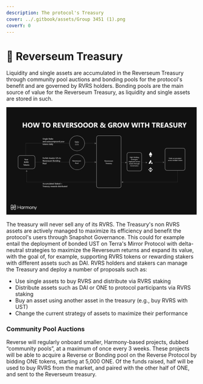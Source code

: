 ```yaml
---
description: The protocol's Treasury
cover: ../.gitbook/assets/Group 3451 (1).png
coverY: 0
---
```


# 🏦 Reverseum Treasury

Liquidity and single assets are accumulated in the Reverseum Treasury through community pool auctions and bonding pools for the protocol's benefit and are governed by RVRS holders. Bonding pools are the main source of value for the Reverseum Treasury, as liquidity and single assets are stored in such.&#x20;

![](../.gitbook/assets/kest.jpg)

The treasury will never sell any of its RVRS. The Treasury's non RVRS assets are actively managed to maximize its efficiency and benefit the protocol's users through Snapshot Governance. This could for example entail the deployment of bonded UST on Terra's Mirror Protocol with delta-neutral strategies to maximize the Reverseum returns and expand its value, with the goal of, for example, supporting RVRS tokens or rewarding stakers with different assets such as DAI. RVRS holders and stakers can manage the Treasury and deploy a number of proposals such as:

* Use single assets to buy RVRS and distribute via RVRS staking
* Distribute assets such as DAI or ONE to protocol participants via RVRS staking
* Buy an asset using another asset in the treasury (e.g., buy RVRS with UST)
* Change the current strategy of assets to maximize their performance

### Community Pool Auctions

Reverse will regularly onboard smaller, Harmony-based projects, dubbed “community pools”, at a maximum of once every 3 weeks. These projects will be able to acquire a Reverse or Bonding pool on the Reverse Protocol by bidding ONE tokens, starting at 5,000 ONE. Of the funds raised, half will be used to buy RVRS from the market, and paired with the other half of ONE, and sent to the Reverseum treasury.
